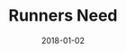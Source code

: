 ---
layout: site
title: "Runners Need"
date: 2018-01-02
categories: [community]
version: 1.6.8
major: 1
minor: 6
patch: 8
slug: runners-need
link: https://www.runnersneed.com/
permalink: /sites/:slug
---